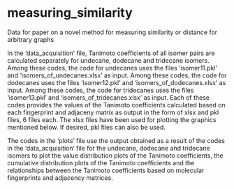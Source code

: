 # measuring_similarity
Data for paper on a novel method for measuring similarity or distance for arbitrary graphs

In the ‘data_acquisition’ file, Tanimoto coefficients of all isomer pairs are calculated separately for undecane, dodecane and tridecane isomers.
Among these codes, the code for undecanes uses the files ‘isomer11.pkl’ and ‘isomers_of_undecanes.xlsx’ as input.
Among these codes, the code for dodecanes uses the files ‘isomer12.pkl’ and ‘isomers_of_dodecanes.xlsx’ as input.
Among these codes, the code for tridecanes uses the files ‘isomer13.pkl’ and ‘isomers_of_tridecanes.xlsx’ as input.
Each of these codes provides the values of the Tanimoto coefficients calculated based on each fingerprint and adjaceny matrix as output in the form of xlsx and pkl files, 6 files each. The xlsx files have been used for plotting the graphics mentioned below. If desired, pkl files can also be used.

The codes in the ‘plots’ file use the output obtained as a result of the codes in the ‘data_acquisition’ file for the undecane, dodecane and tridecane isomers to plot the value distribution plots of the Tanimoto coefficients, the cumulative distribution plots of the Tanimoto coefficients and the relationships between the Tanimoto coefficients based on molecular fingerprints and adjacency matrices.
